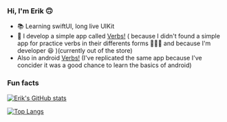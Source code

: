 
### Hi, I'm Erik 🙃

- 📚  Learning swiftUI, long live UIKit
- 📱  I develop a simple app called [Verbs!][1] ( because I didn't found a simple app for practice verbs in their differents forms 🤷🏻‍♂️ and because I'm developer 😆 )(currently out of the store)
- Also in android [Verbs!][2] (I've replicated the same app because I've concider it was a good chance to learn the basics of android)

### Fun facts

[![Erik's GitHub stats](https://github-readme-stats.vercel.app/api?username=erikfloresq&show_icons=true&layout=compact&theme=dark)](https://github.com/erikfloresq/github-readme-stats)

[![Top Langs](https://github-readme-stats.vercel.app/api/top-langs/?username=erikfloresq&layout=compact&theme=dark&langs_count=8)](https://github.com/erikfloresq/github-readme-stats)



[1]: https://apps.apple.com/us/app/verbs/id1323891770
[2]: https://play.google.com/store/apps/details?id=dev.erikflores.verbs

